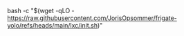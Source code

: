 bash -c "$(wget -qLO - https://raw.githubusercontent.com/JorisOpsommer/frigate-yolo/refs/heads/main/lxc/init.sh)"
